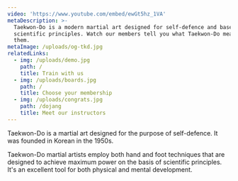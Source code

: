 ```yaml
---
video: 'https://www.youtube.com/embed/ewGt5hz_1VA'
metaDescription: >-
  Taekwon-Do is a modern martial art designed for self-defence and based on
  scientific principles. Watch our members tell you what Taekwon-Do means to
  them.
metaImage: /uploads/og-tkd.jpg
relatedLinks:
  - img: /uploads/demo.jpg
    path: /
    title: Train with us
  - img: /uploads/boards.jpg
    path: /
    title: Choose your membership
  - img: /uploads/congrats.jpg
    path: /dojang
    title: Meet our instructors
---
```

Taekwon-Do is a martial art designed for the purpose of self-defence. It was founded in Korean in the 1950s.

Taekwon-Do martial artists employ both hand and foot techniques that are designed to achieve maximum power on the basis of scientific principles. It's an excellent tool for both physical and mental development.
